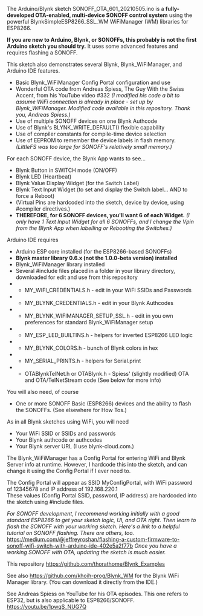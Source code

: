 The Arduino/Blynk sketch SONOFF_OTA_601_20210505.ino is a **fully-developed OTA-enabled, multi-device SONOFF control system** using the powerful BlynkSimpleESP8266_SSL_WM WiFiManager (WM) libraries for ESP8266. 

**If you are new to Arduino, Blynk, or SONOFFs, this probably is not the first Arduino sketch you should try.** It uses some advanced features and requires flashing a SONOFF. 

This sketch also demonstrates several Blynk, Blynk_WiFiManager, and Arduino IDE features.
* Basic Blynk_WiFiManager Config Portal configuration and use
* Wonderful OTA code from Andreas Spiess, The Guy With the Swiss Accent, from his YouTube video #332  _(I modified his code a bit to assume WiFi connection is already in place - set up by Blynk_WiFiManager. Modified code available in this repository. Thank you, Andreas Spiess.)_
* Use of multiple SONOFF devices on one Blynk Authcode
* Use of Blynk's BLYNK_WRITE_DEFAULT() flexible capability
* Use of compiler constants for compile-time device selection
* Use of EEPROM to remember the device labels in flash memory. _(LittleFS was too large for SONOFF's relatively small memory.)_

For each SONOFF device, the Blynk App wants to see...
* Blynk Button in SWITCH mode (ON/OFF)
* Blynk LED (Heartbeat)
* Blynk Value Display Widget (for the Switch Label)
* Blynk Text Input Widget (to set and display the Switch label... AND to force a Reboot)
* (Virtual Pins are hardcoded into the sketch, device by device, using #compiler directives.)
* **THEREFORE, for 6 SONOFF devices, you'll want 6 of each Widget.** _(I only have 1 Text Input Widget for all 6 SONOFFs, and I change the Vpin from the Blynk App when labelling or Rebooting the Switches.)_

Arduino IDE requires 
* Arduino ESP core installed (for the ESP8266-based SONOFFs)
* **Blynk master library 0.6.x (not the 1.0.0-beta version) installed**
* Blynk_WiFiManager library installed
* Several #include files placed in a folder in your library directory, downloaded for edit and use from this repository
* * MY_WIFI_CREDENTIALS.h - edit in your WiFi SSIDs and Passwords
* * MY_BLYNK_CREDENTIALS.h - edit in your Blynk Authcodes 
* * MY_BLYNK_WIFIMANAGER_SETUP_SSL.h - edit in you own preferences for standard Blynk_WiFiManager setup
* * MY_ESP_LED_BUILTINS.h - helpers for inverted ESP8266 LED logic
* * MY_BLYNK_COLORS.h - bunch of Blynk colors in hex
* * MY_SERIAL_PRINTS.h - helpers for Serial.print
* * OTABlynkTelNet.h or OTABlynk.h - Spiess' (slightly modified) OTA and OTA/TelNetStream code (See below for more info)

You will also need, of course
* One or more SONOFF Basic (ESP8266) devices and the ability to flash the SONOFFs. (See elsewhere for How Tos.)

As in all Blynk sketches using WiFi, you will need
* Your WiFi SSID or SSIDs and passwords
* Your Blynk authcode or authcodes
* Your Blynk server URL (I use blynk-cloud.com.)

The Blynk_WiFiManager has a Config Portal for entering WiFi and Blynk Server info at runtime. However, I hardcode this into the sketch, and can change it using the Config Portal if I ever need to. 

The Config Portal will appear as SSID MyConfigPortal, with WiFi password of 12345678
and IP address of 192.168.220.1  
These values (Config Portal SSID, password, IP address) are hardcoded into the sketch
using #include files. 

_For SONOFF development, I recommend working initially with a good standard ESP8266 to get your sketch logic, UI, and OTA right. Then learn to flash the SONOFF with your working sketch. Here's a link to a helpful tutorial on SONOFF flashing. There are others, too._
https://medium.com/@jeffreyroshan/flashing-a-custom-firmware-to-sonoff-wifi-switch-with-arduino-ide-402e5a2f77b _Once you have a working SONOFF with OTA, updating the sketch is much easier._
   
This repository https://github.com/thorathome/Blynk_Examples 
   
See also https://github.com/khoih-prog/Blynk_WM for the Blynk WiFi Manager library. (You can download it directly from the IDE.)

See Andreas Spiess on YouTube for his OTA episodes. This one refers to ESP32, but is also applicable to ESP8266/SONOFF.
https://youtu.be/1pwqS_NUG7Q

